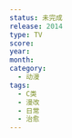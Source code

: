 ```yaml
---
status: 未完成
release: 2014
type: TV
score:
year:
month:
category:
  - 动漫
tags:
  - C类
  - 漫改
  - 日常
  - 治愈
---
```

